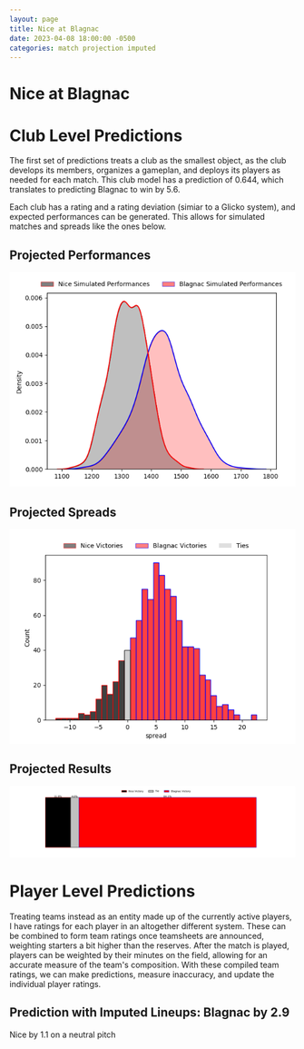 ```yaml
---  
layout: page  
title: Nice at Blagnac  
date: 2023-04-08 18:00:00 -0500  
categories: match projection imputed  
---
```

# Nice at Blagnac

# Club Level Predictions


The first set of predictions treats a club as the smallest object, as the club develops its members, organizes a gameplan, and deploys its players as needed for each match. This club model has a prediction of 0.644, which translates to predicting Blagnac to win by 5.6.

Each club has a rating and a rating deviation (simiar to a Glicko system), and expected performances can be generated. This allows for simulated matches and spreads like the ones below.
## Projected Performances


![Projected Performances](plots/performances_2023-04-08-Blagnac-Nice.png)
## Projected Spreads


![Projected Spreads](plots/spreads_2023-04-08-Blagnac-Nice.png)
## Projected Results


![Projected Results](plots/resultbar_2023-04-08-Blagnac-Nice.png)
# Player Level Predictions


Treating teams instead as an entity made up of the currently active players, I have ratings for each player in an altogether different system. These can be combined to form team ratings once teamsheets are announced, weighting starters a bit higher than the reserves. After the match is played, players can be weighted by their minutes on the field, allowing for an accurate measure of the team's composition. With these compiled team ratings, we can make predictions, measure inaccuracy, and update the individual player ratings.
## Prediction with Imputed Lineups: Blagnac by 2.9


Nice by 1.1 on a neutral pitch

